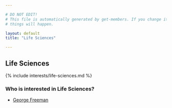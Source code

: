 ```yaml
---

# DO NOT EDIT!
# This file is automatically generated by get-members. If you change it, bad
# things will happen.

layout: default
title: "Life Sciences"

---
```


## Life Sciences

{% include interests/life-sciences.md %}

### Who is interested in Life Sciences?


* [George Freeman](/members/george-freeman.html)
